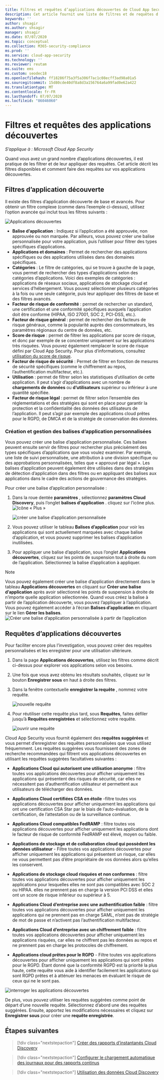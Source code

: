 ```yaml
---
title: Filtres et requêtes d’applications découvertes de Cloud App Security
description: Cet article fournit une liste de filtres et de requêtes d’applications découvertes de Cloud App Security, et explique comment les utiliser.
keywords: ''
author: shsagir
ms.author: shsagir
manager: shsagir
ms.date: 07/07/2020
ms.topic: conceptual
ms.collection: M365-security-compliance
ms.prod: ''
ms.service: cloud-app-security
ms.technology: ''
ms.reviewer: reutam
ms.suite: ems
ms.custom: seodec18
ms.openlocfilehash: ff18286f75a3f5a306f7ac1c08ecff3ad98a01a5
ms.sourcegitcommit: 15d80cde40df8a8d3a156764a6a99fad0e62a422
ms.translationtype: MT
ms.contentlocale: fr-FR
ms.lasthandoff: 07/07/2020
ms.locfileid: "86046060"
---
```

# <a name="discovered-app-filters-and-queries"></a>Filtres et requêtes des applications découvertes

*S’applique à : Microsoft Cloud App Security*

Quand vous avez un grand nombre d’applications découvertes, il est pratique de les filtrer et de leur appliquer des requêtes. Cet article décrit les filtres disponibles et comment faire des requêtes sur vos applications découvertes.

## <a name="discovered-app-filters"></a>Filtres d’application découverte

Il existe des filtres d’application découverte de base et avancés. Pour obtenir un filtre complexe (comme dans l’exemple ci-dessus), utilisez l’option avancée qui inclut tous les filtres suivants :

![Applications découvertes](media/discovered-apps.png)

- **Balise d’application** : Indiquez si l’application a été approuvée, non approuvée ou non marquée. Par ailleurs, vous pouvez créer une balise personnalisée pour votre application, puis l’utiliser pour filtrer des types spécifiques d’applications.
- **Applications et domaines** : Permet de rechercher des applications spécifiques ou des applications utilisées dans des domaines spécifiques.
- **Catégories** : Le filtre de catégories, qui se trouve à gauche de la page, vous permet de rechercher des types d’applications selon des catégories d’applications. Voici des exemples de catégories : applications de réseaux sociaux, applications de stockage cloud et services d’hébergement. Vous pouvez sélectionner plusieurs catégories à la fois ou une seule catégorie, puis leur appliquer des filtres de base et des filtres avancés.
- **Facteur de risque de conformité** : permet de rechercher un standard, une certification et une conformité spécifiques auxquels l’application doit être conforme (HIPAA, ISO 27001, SOC 2, PCI-DSS, etc.).
- **Facteur de risque général** : permet de rechercher des facteurs de risque généraux, comme la popularité auprès des consommateurs, les paramètres régionaux du centre de données, etc.
- **Score de risque** : permet de filtrer les applications par score de risque, et donc par exemple de se concentrer uniquement sur les applications très risquées. Vous pouvez également remplacer le score de risque défini par Cloud App Security. Pour plus d’informations, consultez [utilisation du score de risque](risk-score.md).
- **Facteur de risque de sécurité** : Permet de filtrer en fonction de mesures de sécurité spécifiques (comme le chiffrement au repos, l’authentification multifacteur, etc.).
- **Utilisation** : permet de filtrer selon les statistiques d’utilisation de cette application. Il peut s’agir d’applications avec un nombre de **chargements de données** ou **d’utilisateurs** supérieur ou inférieur à une quantité spécifiée.
- **Facteur de risque légal** : permet de filtrer selon l’ensemble des réglementations et des stratégies qui sont en place pour garantir la protection et la confidentialité des données des utilisateurs de l’application. Il peut s’agir par exemple des applications cloud prêtes pour le RGPD, de DMCA et de la stratégie de conservation des données.

### <a name="creating-and-managing-custom-app-tags"></a>Création et gestion des balises d’application personnalisées

Vous pouvez créer une balise d’application personnalisée. Ces balises peuvent ensuite servir de filtres pour rechercher plus précisément des types spécifiques d’applications que vous voulez examiner. Par exemple, une liste de suivi personnalisée, une attribution à une division spécifique ou des approbations personnalisées, telles que « approuvé par légal ». Les balises d’application peuvent également être utilisées dans des stratégies de détection d’application dans des filtres ou en appliquant des balises aux applications dans le cadre des actions de gouvernance des stratégies.

Pour créer une balise d’application personnalisée :

1. Dans la roue dentée **paramètres** , sélectionnez **paramètres Cloud Discovery**, puis l’onglet **balises d’application** . cliquez sur l’icône plus. ![Icône « Plus »](media/plus-icon.png)

   ![créer une balise d’application personnalisée](media/create-app-tag.png)

2. Vous pouvez utiliser le tableau **Balises d’application** pour voir les applications qui sont actuellement marquées avec chaque balise d’application, et vous pouvez supprimer les balises d’application inutilisées.

3. Pour appliquer une balise d’application, sous l’onglet **Applications découvertes**, cliquez sur les points de suspension tout à droite du nom de l’application. Sélectionnez la balise d’application à appliquer.

> [!NOTE]
>Vous pouvez également créer une balise d’application directement dans le tableau **Applications découvertes** en cliquant sur **Créer une balise d’application** après avoir sélectionné les points de suspension à droite de n’importe quelle application sélectionnée. Quand vous créez la balise à partir de l’application découverte, vous pouvez l’appliquer à l’application. Vous pouvez également accéder à l’écran **Balises d’application** en cliquant sur le lien **Gérer les balises**.
> ![Créer une balise d’application personnalisée à partir de l’application](media/create-app-tag-from-app.png)

## <a name="discovered-app-queries"></a>Requêtes d’applications découvertes

Pour faciliter encore plus l’investigation, vous pouvez créer des requêtes personnalisées et les enregistrer pour une utilisation ultérieure.

1. Dans la page **Applications découvertes**, utilisez les filtres comme décrit ci-dessus pour explorer vos applications selon vos besoins.

2. Une fois que vous avez obtenu les résultats souhaités, cliquez sur le bouton **Enregistrer sous** en haut à droite des filtres.

3. Dans la fenêtre contextuelle **enregistrer la requête** , nommez votre requête.

    ![nouvelle requête](media/new-query.png)

4. Pour réutiliser cette requête plus tard, sous **Requêtes**, faites défiler jusqu’à **Requêtes enregistrées** et sélectionnez votre requête.

    ![ouvrir une requête](media/discovered-app-query.png)

Cloud App Security vous fournit également des **requêtes suggérées** et vous permet d’enregistrer des requêtes personnalisées que vous utilisez fréquemment. Les requêtes suggérées vous fournissent des zones de recherche recommandées qui filtrent vos applications découvertes en utilisant les requêtes suggérées facultatives suivantes :

- **Applications Cloud qui autorisent une utilisation anonyme** : filtre toutes vos applications découvertes pour afficher uniquement les applications qui présentent des risques de sécurité, car elles ne nécessitent pas d’authentification utilisateur et permettent aux utilisateurs de télécharger des données.

- **Applications Cloud certifiées CSA en étoile** -filtre toutes vos applications découvertes pour afficher uniquement les applications qui ont une certification CSA Star par le biais de l’auto-évaluation, de la certification, de l’attestation ou de la surveillance continue.

- **Applications Cloud compatibles FedRAMP** : filtre toutes vos applications découvertes pour afficher uniquement les applications dont le facteur de risque de conformité FedRAMP est élevé, moyen ou faible.

- **Applications de stockage et de collaboration cloud qui possèdent les données utilisateur** - Filtre toutes vos applications découvertes pour afficher uniquement les applications qui présentent un risque, car elles ne vous permettent pas d’être propriétaire de vos données alors qu’elles les conservent.

- **Applications de stockage cloud risquées et non conformes** : filtre toutes vos applications découvertes pour afficher uniquement les applications pour lesquelles elles ne sont pas compatibles avec SOC 2 ou HIPAA. elles ne prennent pas en charge la version PCI DSS et elles ont un score de risque inférieur ou supérieur à 5.

- **Applications Cloud d’entreprise avec une authentification faible** : filtre toutes vos applications découvertes pour afficher uniquement les applications qui ne prennent pas en charge SAML, n’ont pas de stratégie de mot de passe et n’activent pas l’authentification multifacteur.

- **Applications Cloud d’entreprise avec un chiffrement faible** : filtre toutes vos applications découvertes pour afficher uniquement les applications risquées, car elles ne chiffrent pas les données au repos et ne prennent pas en charge les protocoles de chiffrement.

- **Applications cloud prêtes pour le RGPD** - Filtre toutes vos applications découvertes pour afficher uniquement les applications qui sont prêtes pour le RGPD. Étant donné que la conformité RGPD est la priorité la plus haute, cette requête vous aide à identifier facilement les applications qui sont RGPD prêtes et à atténuer les menaces en évaluant le risque de ceux qui ne le sont pas.

![interroger les applications découvertes](media/queries-discovered-apps.png)

De plus, vous pouvez utiliser les requêtes suggérées comme point de départ d’une nouvelle requête. Sélectionnez d’abord une des requêtes suggérées. Ensuite, apportez les modifications nécessaires et cliquez sur **Enregistrer sous** pour créer une **requête enregistrée**.

## <a name="next-steps"></a>Étapes suivantes

> [!div class="nextstepaction"]
> [Créer des rapports d’instantanés Cloud Discovery](create-snapshot-cloud-discovery-reports.md)

> [!div class="nextstepaction"]
> [Configurer le chargement automatique des journaux pour des rapports continus](configure-automatic-log-upload-for-continuous-reports.md)

> [!div class="nextstepaction"]
> [Utilisation des données Cloud Discovery](working-with-cloud-discovery-data.md)
